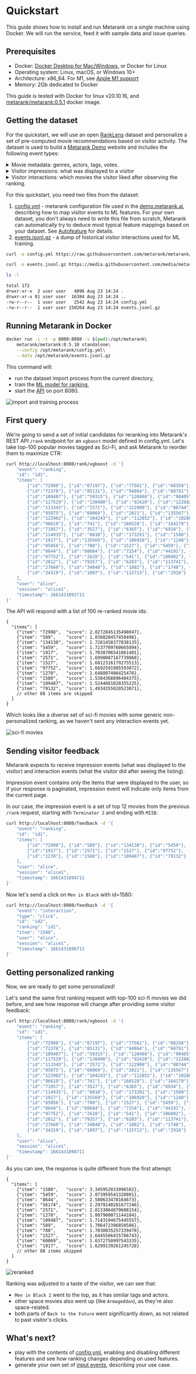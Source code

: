 # Quickstart

This guide shows how to install and run Metarank on a single machine using Docker. We will run the service, feed it with
sample data and issue queries.

## Prerequisites

* Docker: [Docker Desktop for Mac/Windows](https://docs.docker.com/engine/install/), or Docker for Linux
* Operating system: Linux, macOS, or Windows 10+
* Architecture: x86_64. For M1, see [Apple M1 support](../installation.md#installing-on-macos)
* Memory: 2Gb dedicated to Docker

This guide is tested with Docker for linux v20.10.16, and [metarank/metarank:0.5.1](https://hub.docker.com/r/metarank/metarank/tags) docker image.

## Getting the dataset

For the quickstart, we will use an open [RankLens](https://github.com/metarank/ranklens) dataset and personalize
a set of pre-computed movie recommendations based on visitor activity. 
The dataset is used to build a [Metarank Demo](https://demo.metarank.ai/) website and includes the following event types:
 
<details><summary>Movie metadata: genres, actors, tags, votes.</summary>

```json
{
  "id": "b4951b85-a87f-4fdc-b2af-9ff06783def4",
  "item": "3114",
  "timestamp": "1636907100000",
  "fields": [
    {"name": "title", "value": "Toy Story 2"}, 
    {"name": "popularity", "value": 112.767},
    {"name": "vote_avg", "value": 7.6},
    {"name": "vote_cnt", "value": 11025.0},
    {"name": "budget", "value": 9.0E+7},
    {"name": "runtime", "value": 92.0},
    {"name": "release_date", "value": 9.412416E+8},
    {"name": "genres", "value": ["animation", "comedy", "family"]},
    {"name": "tags", "value": ["pixar", "disney", "animation", "sequel"]},
    {"name": "actors", "value": ["tom hanks", "joan cusack", "frank welker"]},
    {"name": "director", "value": "john lasseter"},
    {"name": "writer", "value": "andrew stanton"}
  ],
  "event": "item"
}
```

</details>

<details><summary>Visitor impressions: what was displayed to a visitor</summary>

```json
{
  "event": "ranking",
  "id": "id1",
  "items": [
    {"id":"72998"},  {"id":"67197"},  {"id":"77561"},  {"id":"68358"},
    {"id":"72378"},  {"id":"85131"},  {"id":"94864"},  {"id":"68791"},
    {"id":"109487"}, {"id":"59315"},  {"id":"120466"}, {"id":"90405"},
    {"id":"117529"}, {"id":"130490"}, {"id":"92420"},  {"id":"122882"},
    {"id":"113345"}, {"id":"2571"},   {"id":"122900"}, {"id":"88744"},
    {"id":"95875"},  {"id":"60069"},  {"id":"2021"},   {"id":"135567"},
    {"id":"122902"}, {"id":"104243"}, {"id":"112852"}, {"id":"102880"},
    {"id":"96610"},  {"id":"741"},    {"id":"166528"}, {"id":"164179"},
    {"id":"71057"},  {"id":"3527"},   {"id":"6365"},   {"id":"6934"},
    {"id":"114935"}, {"id":"8810"},   {"id":"173291"}, {"id":"1580"},
    {"id":"1917"},   {"id":"135569"}, {"id":"106920"}, {"id":"1240"},
    {"id":"85056"},  {"id":"780"},    {"id":"1527"},   {"id":"5459"},
    {"id":"8644"},   {"id":"60684"},  {"id":"7254"},   {"id":"44191"},
    {"id":"97752"},  {"id":"2628"},   {"id":"541"},    {"id":"106002"},
    {"id":"2012"},   {"id":"79357"},  {"id":"6283"},   {"id":"113741"},
    {"id":"27660"},  {"id":"34048"},  {"id":"1882"},   {"id":"1748"},
    {"id":"34319"},  {"id":"1097"},   {"id":"115713"}, {"id":"2916"}
  ],
  "user": "alice",
  "session": "alice1",
  "timestamp": 1661345221008
}
```
</details>

<details><summary>Visitor interactions: which movies the visitor liked after observing the ranking.</summary>

```json
{
  "id": "580a09e9-a002-4d59-a527-a556a38aa04f",
  "item": "4002",
  "timestamp": "1636993839000",
  "ranking": "84074af6-25fb-4791-81da-2f622871b194", 
  "user": "90df34e521cc3d53af5f42f5c16ecb60",
  "session": "90df34e521cc3d53af5f42f5c16ecb60",
  "type": "click",
  "fields": [],
  "event": "interaction"
}
```
</details>

For this quickstart, you need two files from the dataset:
1. [config.yml](https://raw.githubusercontent.com/metarank/metarank/master/src/test/resources/ranklens/config.yml) - metarank
configuration file used in the [demo.metarank.ai](https://demo.metarank.ai), describing how to map visitor events to ML features. 
For your own dataset, you don't always need to write this file from scratch, Metarank can automatically try to deduce 
most typical feature mappings based on your dataset. See [Autofeature](../howto/autofeature.md) for details.
2. [events.jsonl.gz](https://github.com/metarank/metarank/blob/master/src/test/resources/ranklens/events/events.jsonl.gz) - 
a dump of historical visitor interactions used for ML training.

```bash
curl -o config.yml https://raw.githubusercontent.com/metarank/metarank/master/src/test/resources/ranklens/config.yml
```

```bash
curl -o events.jsonl.gz https://media.githubusercontent.com/media/metarank/metarank/master/src/test/resources/ranklens/events/events.jsonl.gz
```
```bash
ls -l

total 172
drwxr-xr-x  2 user user   4096 Aug 23 14:24 .
drwxr-xr-x 81 user user  16384 Aug 23 14:24 ..
-rw-r--r--  1 user user   2542 Aug 23 14:24 config.yml
-rw-r--r--  1 user user 150264 Aug 23 14:24 events.jsonl.gz

```

## Running Metarank in Docker

```bash
docker run -i -t -p 8080:8080 -v $(pwd):/opt/metarank\ 
    metarank/metarank:0.5.10 standalone\
    --config /opt/metarank/config.yml\
    --data /opt/metarank/events.jsonl.gz
```

This command will:
* run the dataset import process from the current directory,
* train the [ML model for ranking](/doc/configuration/supported-ranking-models.md),
* start the [API](../api.md) on port 8080.

![import and training process](img/training.gif)

## First query

We're going to send a set of initial candidates for reranking into Metarank's REST API `/rank` endpoint for an 
`xgboost` model defined in config.yml. Let's take top-100 popular movies tagged as Sci-Fi, and ask Metarank to reorder 
them to maximize CTR:

```bash
curl http://localhost:8080/rank/xgboost -d '{
    "event": "ranking",
    "id": "id1",
    "items": [
        {"id":"72998"}, {"id":"67197"}, {"id":"77561"}, {"id":"68358"}, {"id":"79132"}, {"id":"103228"}, 
        {"id":"72378"}, {"id":"85131"}, {"id":"94864"}, {"id":"68791"}, {"id":"93363"}, {"id":"112623"}, 
        {"id":"109487"}, {"id":"59315"}, {"id":"120466"}, {"id":"90405"}, {"id":"122918"}, {"id":"70286"}, 
        {"id":"117529"}, {"id":"130490"}, {"id":"92420"}, {"id":"122882"}, {"id":"87306"}, {"id":"82461"}, 
        {"id":"113345"}, {"id":"2571"}, {"id":"122900"}, {"id":"88744"}, {"id":"111360"}, {"id":"134130"}, 
        {"id":"95875"}, {"id":"60069"}, {"id":"2021"}, {"id":"135567"}, {"id":"103253"}, {"id":"111759"},
        {"id":"122902"}, {"id":"104243"}, {"id":"112852"}, {"id":"102880"}, {"id":"56174"}, {"id":"107406"}, 
        {"id":"96610"}, {"id":"741"}, {"id":"166528"}, {"id":"164179"}, {"id":"187595"}, {"id":"589"}, 
        {"id":"71057"}, {"id":"3527"}, {"id":"6365"}, {"id":"6934"}, {"id":"1270"}, {"id":"6502"}, 
        {"id":"114935"}, {"id":"8810"}, {"id":"173291"}, {"id":"1580"}, {"id":"182715"}, {"id":"166635"}, 
        {"id":"1917"}, {"id":"135569"}, {"id":"106920"}, {"id":"1240"}, {"id":"5502"}, {"id":"316"},
        {"id":"85056"}, {"id":"780"}, {"id":"1527"}, {"id":"5459"}, {"id":"94018"}, {"id":"33493"}, 
        {"id":"8644"}, {"id":"60684"}, {"id":"7254"}, {"id":"44191"}, {"id":"101864"}, {"id":"132046"}, 
        {"id":"97752"}, {"id":"2628"}, {"id":"541"}, {"id":"106002"}, {"id":"1200"}, {"id":"5378"}, 
        {"id":"2012"}, {"id":"79357"}, {"id":"6283"}, {"id":"113741"}, {"id":"90345"}, {"id":"2011"}, 
        {"id":"27660"}, {"id":"34048"}, {"id":"1882"}, {"id":"1748"}, {"id":"2985"}, {"id":"104841"}, 
        {"id":"34319"}, {"id":"1097"}, {"id":"115713"}, {"id":"2916"}
    ],
    "user": "alice",
    "session": "alice1",
    "timestamp": 1661431892711
}'
```

The API will respond with a list of 100 re-ranked movie ids:
```json5
{
  "items": [
    {"item": "72998",  "score": 2.0272045135498047},
    {"item": "589",    "score": 1.838820457458496},
    {"item": "134130", "score": 1.7281458377838135},
    {"item": "5459",   "score": 1.7237709760665894},
    {"item": "1917",   "score": 1.7038706541061401},
    {"item": "2571",   "score": 1.6998087167739868},
    {"item": "1527",   "score": 1.6812316179275513},
    {"item": "97752",  "score": 1.6692591905593872},
    {"item": "1270",   "score": 1.648807406425476},
    {"item": "1580",   "score": 1.5384368896484375},
    {"item": "109487", "score": 1.5244081020355225},
    {"item": "79132",  "score": 1.4934355020523071},
    // other 88 items are skipped
  ]
}
```

Which looks like a diverse set of sci-fi movies with some generic non-personalized ranking, as we haven't sent any 
interaction events yet.

![sci-fi movies](img/ranking1.jpg)

## Sending visitor feedback

Metarank expects to receive impression events (what was displayed to the visitor) and interaction events (what the visitor
did after seeing the listing). 

Impression event contains only the items that were displayed to the user, so if your response is paginated, impression event will indicate
only items from the current page.

In our case, the impression event is a set of top 12 movies from the previous `/rank` request, 
starting with `Terminator 2` and ending with `MIIB`:
```bash
curl http://localhost:8080/feedback -d '{
    "event": "ranking",
    "id": "id1",
    "items": [
        {"id":"72998"}, {"id":"589"}, {"id":"134130"}, {"id":"5459"}, 
        {"id":"1917"}, {"id":"2571"}, {"id":"1527"}, {"id":"97752"}, 
        {"id":"1270"}, {"id":"1580"}, {"id":"109487"}, {"id":"79132"}
    ],
    "user": "alice",
    "session": "alice1",
    "timestamp": 1661431894711
}'
```

Now let's send a click on `Men in Black` with id=1580:
```bash
curl http://localhost:8080/feedback -d '{
    "event": "interaction",
    "type": "click",
    "id": "id2",
    "ranking": "id1",
    "item": "1580",
    "user": "alice",
    "session": "alice1",
    "timestamp": 1661431896711
}'
```

## Getting personalized ranking

Now, we are ready to get some personalized!

Let's send the same first ranking request with top-100 sci-fi movies we did before, and see how response will change 
after providing some visitor feedback:
```bash
curl http://localhost:8080/rank/xgboost -d '{
    "event": "ranking",
    "id": "id1",
    "items": [
        {"id":"72998"}, {"id":"67197"}, {"id":"77561"}, {"id":"68358"}, {"id":"79132"}, {"id":"103228"}, 
        {"id":"72378"}, {"id":"85131"}, {"id":"94864"}, {"id":"68791"}, {"id":"93363"}, {"id":"112623"}, 
        {"id":"109487"}, {"id":"59315"}, {"id":"120466"}, {"id":"90405"}, {"id":"122918"}, {"id":"70286"}, 
        {"id":"117529"}, {"id":"130490"}, {"id":"92420"}, {"id":"122882"}, {"id":"87306"}, {"id":"82461"}, 
        {"id":"113345"}, {"id":"2571"}, {"id":"122900"}, {"id":"88744"}, {"id":"111360"}, {"id":"134130"}, 
        {"id":"95875"}, {"id":"60069"}, {"id":"2021"}, {"id":"135567"}, {"id":"103253"}, {"id":"111759"},
        {"id":"122902"}, {"id":"104243"}, {"id":"112852"}, {"id":"102880"}, {"id":"56174"}, {"id":"107406"}, 
        {"id":"96610"}, {"id":"741"}, {"id":"166528"}, {"id":"164179"}, {"id":"187595"}, {"id":"589"}, 
        {"id":"71057"}, {"id":"3527"}, {"id":"6365"}, {"id":"6934"}, {"id":"1270"}, {"id":"6502"}, 
        {"id":"114935"}, {"id":"8810"}, {"id":"173291"}, {"id":"1580"}, {"id":"182715"}, {"id":"166635"}, 
        {"id":"1917"}, {"id":"135569"}, {"id":"106920"}, {"id":"1240"}, {"id":"5502"}, {"id":"316"},
        {"id":"85056"}, {"id":"780"}, {"id":"1527"}, {"id":"5459"}, {"id":"94018"}, {"id":"33493"}, 
        {"id":"8644"}, {"id":"60684"}, {"id":"7254"}, {"id":"44191"}, {"id":"101864"}, {"id":"132046"}, 
        {"id":"97752"}, {"id":"2628"}, {"id":"541"}, {"id":"106002"}, {"id":"1200"}, {"id":"5378"}, 
        {"id":"2012"}, {"id":"79357"}, {"id":"6283"}, {"id":"113741"}, {"id":"90345"}, {"id":"2011"}, 
        {"id":"27660"}, {"id":"34048"}, {"id":"1882"}, {"id":"1748"}, {"id":"2985"}, {"id":"104841"}, 
        {"id":"34319"}, {"id":"1097"}, {"id":"115713"}, {"id":"2916"}
    ],
    "user": "alice",
    "session": "alice1",
    "timestamp": 1661431898711
}'
```

As you can see, the response is quite different from the first attempt:
```json5
{
  "items": [
    {"item": "1580",   "score": 3.345952033996582},
    {"item": "5459",   "score": 2.873959541320801},
    {"item": "8644",   "score": 2.500633478164673},
    {"item": "56174",  "score": 2.2979140281677246},
    {"item": "2571",   "score": 2.0133864879608154},
    {"item": "1270",   "score": 1.807900071144104},
    {"item": "109487", "score": 1.7143194675445557},
    {"item": "589",    "score": 1.706472396850586},
    {"item": "780",    "score": 1.7030035257339478},
    {"item": "1527",   "score": 1.6445566415786743},
    {"item": "60069",  "score": 1.6372750997543335},
    {"item": "1917",   "score": 1.6299139261245728}
    // other 88 items skipped
  ]
}
```
![reranked](img/ranking2.jpg)

Ranking was adjusted to a taste of the visitor, we can see that:
* `Men in Black 2` went to the top, as it has similar tags and actors.
* other space movies also went up (like `Armageddon`), as they're also space-related.
* both parts of `Back to the Future` went significantly down, as not related to past visitor's clicks.

## What's next?

* play with the contents of [config.yml](/doc/configuration/overview.md), enabling and disabling different features and see 
how ranking changes depending on used features.
* generate your own set of [input events](../event-schema.md), describing your use case.
